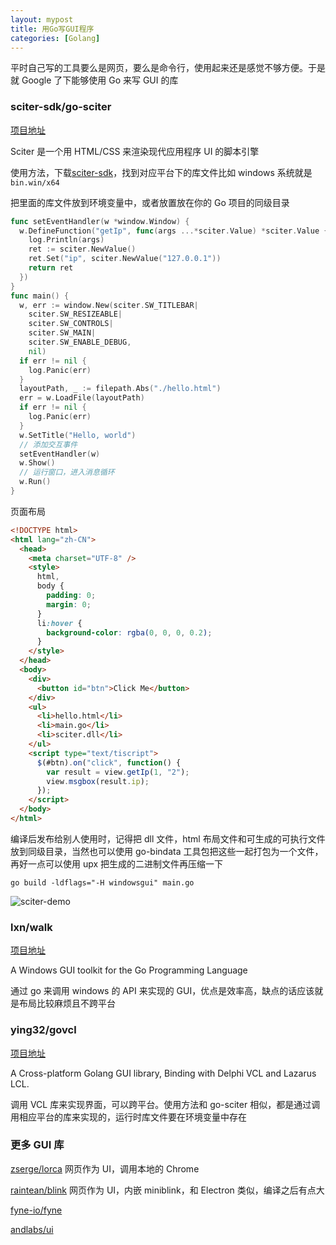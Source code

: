 ```yaml
---
layout: mypost
title: 用Go写GUI程序
categories: [Golang]
---
```


平时自己写的工具要么是网页，要么是命令行，使用起来还是感觉不够方便。于是就 Google 了下能够使用 Go 来写 GUI 的库

### sciter-sdk/go-sciter

[项目地址](https://github.com/sciter-sdk/go-sciter/)

Sciter 是一个用 HTML/CSS 来渲染现代应用程序 UI 的脚本引擎

使用方法，下载[sciter-sdk](http://sciter.com/download/)，找到对应平台下的库文件比如 windows 系统就是`bin.win/x64`

把里面的库文件放到环境变量中，或者放置放在你的 Go 项目的同级目录

```go
func setEventHandler(w *window.Window) {
  w.DefineFunction("getIp", func(args ...*sciter.Value) *sciter.Value {
    log.Println(args)
    ret := sciter.NewValue()
    ret.Set("ip", sciter.NewValue("127.0.0.1"))
    return ret
  })
}
func main() {
  w, err := window.New(sciter.SW_TITLEBAR|
    sciter.SW_RESIZEABLE|
    sciter.SW_CONTROLS|
    sciter.SW_MAIN|
    sciter.SW_ENABLE_DEBUG,
    nil)
  if err != nil {
    log.Panic(err)
  }
  layoutPath, _ := filepath.Abs("./hello.html")
  err = w.LoadFile(layoutPath)
  if err != nil {
    log.Panic(err)
  }
  w.SetTitle("Hello, world")
  // 添加交互事件
  setEventHandler(w)
  w.Show()
  // 运行窗口，进入消息循环
  w.Run()
}
```

页面布局

```html
<!DOCTYPE html>
<html lang="zh-CN">
  <head>
    <meta charset="UTF-8" />
    <style>
      html,
      body {
        padding: 0;
        margin: 0;
      }
      li:hover {
        background-color: rgba(0, 0, 0, 0.2);
      }
    </style>
  </head>
  <body>
    <div>
      <button id="btn">Click Me</button>
    </div>
    <ul>
      <li>hello.html</li>
      <li>main.go</li>
      <li>sciter.dll</li>
    </ul>
    <script type="text/tiscript">
      $(#btn).on("click", function() {
        var result = view.getIp(1, "2");
        view.msgbox(result.ip);
      });
    </script>
  </body>
</html>
```

编译后发布给别人使用时，记得把 dll 文件，html 布局文件和可生成的可执行文件放到同级目录，当然也可以使用 go-bindata 工具包把这些一起打包为一个文件，再好一点可以使用 upx 把生成的二进制文件再压缩一下

```
go build -ldflags="-H windowsgui" main.go
```

![sciter-demo](sciter-demo.png)

### lxn/walk

[项目地址](https://github.com/lxn/walk/)

A Windows GUI toolkit for the Go Programming Language

通过 go 来调用 windows 的 API 来实现的 GUI，优点是效率高，缺点的话应该就是布局比较麻烦且不跨平台

### ying32/govcl

[项目地址](https://github.com/ying32/govcl/)

A Cross-platform Golang GUI library, Binding with Delphi VCL and Lazarus LCL.

调用 VCL 库来实现界面，可以跨平台。使用方法和 go-sciter 相似，都是通过调用相应平台的库来实现的，运行时库文件要在环境变量中存在

### 更多 GUI 库

[zserge/lorca](https://github.com/zserge/lorca) 网页作为 UI，调用本地的 Chrome

[raintean/blink](https://github.com/raintean/blink) 网页作为 UI，内嵌 miniblink，和 Electron 类似，编译之后有点大

[fyne-io/fyne](https://github.com/fyne-io/fyne)

[andlabs/ui](https://github.com/andlabs/ui)

